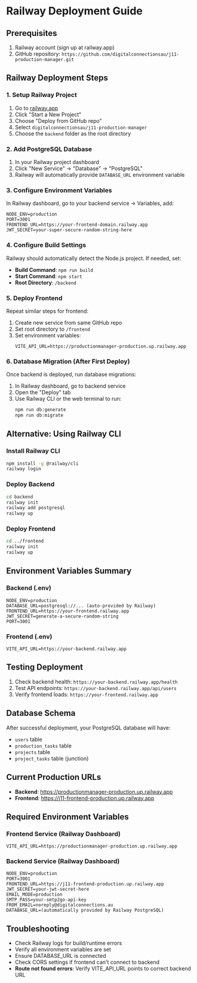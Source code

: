 # Railway Deployment Guide

## Prerequisites
1. Railway account (sign up at railway.app)
2. GitHub repository: `https://github.com/digitalconnectionsau/j11-production-manager.git`

## Railway Deployment Steps

### 1. Setup Railway Project
1. Go to [railway.app](https://railway.app)
2. Click "Start a New Project"
3. Choose "Deploy from GitHub repo"
4. Select `digitalconnectionsau/j11-production-manager`
5. Choose the `backend` folder as the root directory

### 2. Add PostgreSQL Database
1. In your Railway project dashboard
2. Click "New Service" → "Database" → "PostgreSQL"
3. Railway will automatically provide `DATABASE_URL` environment variable

### 3. Configure Environment Variables
In Railway dashboard, go to your backend service → Variables, add:

```
NODE_ENV=production
PORT=3001
FRONTEND_URL=https://your-frontend-domain.railway.app
JWT_SECRET=your-super-secure-random-string-here
```

### 4. Configure Build Settings
Railway should automatically detect the Node.js project. If needed, set:
- **Build Command**: `npm run build`
- **Start Command**: `npm start`
- **Root Directory**: `/backend`

### 5. Deploy Frontend
Repeat similar steps for frontend:
1. Create new service from same GitHub repo
2. Set root directory to `/frontend`
3. Set environment variables:
   ```
   VITE_API_URL=https://productionmanager-production.up.railway.app
   ```

### 6. Database Migration (After First Deploy)
Once backend is deployed, run database migrations:
1. In Railway dashboard, go to backend service
2. Open the "Deploy" tab
3. Use Railway CLI or the web terminal to run:
   ```bash
   npm run db:generate
   npm run db:migrate
   ```

## Alternative: Using Railway CLI

### Install Railway CLI
```bash
npm install -g @railway/cli
railway login
```

### Deploy Backend
```bash
cd backend
railway init
railway add postgresql
railway up
```

### Deploy Frontend
```bash
cd ../frontend
railway init
railway up
```

## Environment Variables Summary

### Backend (.env)
```
NODE_ENV=production
DATABASE_URL=postgresql://... (auto-provided by Railway)
FRONTEND_URL=https://your-frontend.railway.app
JWT_SECRET=generate-a-secure-random-string
PORT=3001
```

### Frontend (.env)
```
VITE_API_URL=https://your-backend.railway.app
```

## Testing Deployment
1. Check backend health: `https://your-backend.railway.app/health`
2. Test API endpoints: `https://your-backend.railway.app/api/users`
3. Verify frontend loads: `https://your-frontend.railway.app`

## Database Schema
After successful deployment, your PostgreSQL database will have:
- `users` table
- `production_tasks` table  
- `projects` table
- `project_tasks` table (junction)

## Current Production URLs
- **Backend**: https://productionmanager-production.up.railway.app
- **Frontend**: https://j11-frontend-production.up.railway.app

## Required Environment Variables

### Frontend Service (Railway Dashboard)
```
VITE_API_URL=https://productionmanager-production.up.railway.app
```

### Backend Service (Railway Dashboard)
```
NODE_ENV=production
PORT=3001
FRONTEND_URL=https://j11-frontend-production.up.railway.app
JWT_SECRET=your-jwt-secret-here
EMAIL_MODE=production
SMTP_PASS=your-smtp2go-api-key
FROM_EMAIL=noreply@digitalconnections.au
DATABASE_URL=(automatically provided by Railway PostgreSQL)
```

## Troubleshooting
- Check Railway logs for build/runtime errors
- Verify all environment variables are set
- Ensure DATABASE_URL is connected
- Check CORS settings if frontend can't connect to backend
- **Route not found errors**: Verify VITE_API_URL points to correct backend URL
